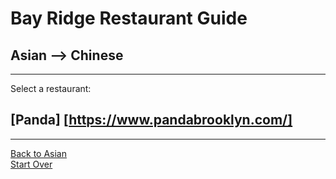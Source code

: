 # Bay Ridge Restaurant Guide
## Asian --> Chinese
---
Select a restaurant:
## [Panda] [https://www.pandabrooklyn.com/]
---
[Back to Asian](asian.md)  
[Start Over](../home.md)